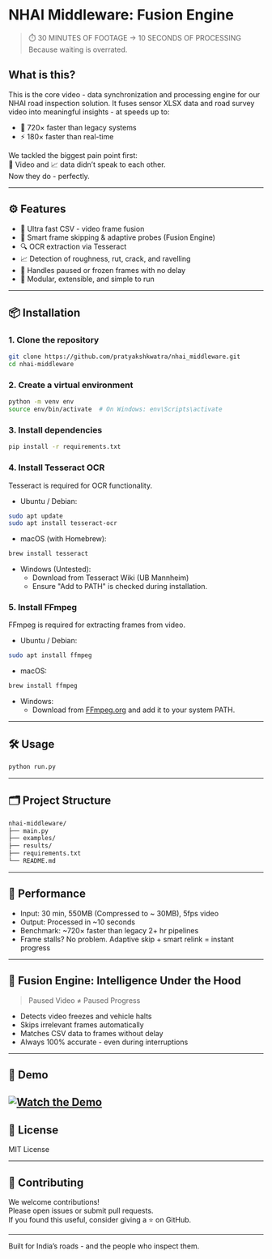 # NHAI Middleware: Fusion Engine

> ⏱️ 30 MINUTES OF FOOTAGE → 10 SECONDS OF PROCESSING  
> Because waiting is overrated.

## What is this?

This is the core video - data synchronization and processing engine for our NHAI road inspection solution. It fuses sensor XLSX data and road survey video into meaningful insights - at speeds up to:

- 🚀 720× faster than legacy systems  
- ⚡️ 180× faster than real-time  

We tackled the biggest pain point first:  
🎥 Video and 📈 data didn’t speak to each other.  
Now they do - perfectly.

---

## ⚙️ Features

- 🔁 Ultra fast CSV - video frame fusion  
- 🧠 Smart frame skipping & adaptive probes (Fusion Engine)  
- 🔍 OCR extraction via Tesseract  
- 📈 Detection of roughness, rut, crack, and ravelling  
- 🧲 Handles paused or frozen frames with no delay  
- 🔌 Modular, extensible, and simple to run  

---

## 📦 Installation

### 1. Clone the repository
```bash
git clone https://github.com/pratyakshkwatra/nhai_middleware.git
cd nhai-middleware
```

### 2. Create a virtual environment
```bash
python -m venv env
source env/bin/activate  # On Windows: env\Scripts\activate
```

### 3. Install dependencies
```bash
pip install -r requirements.txt
```

### 4. Install Tesseract OCR
Tesseract is required for OCR functionality.

- Ubuntu / Debian:
```bash
sudo apt update
sudo apt install tesseract-ocr
```
- macOS (with Homebrew):
```bash
brew install tesseract
```
- Windows (Untested):
  - Download from Tesseract Wiki (UB Mannheim)
  - Ensure "Add to PATH" is checked during installation.

### 5. Install FFmpeg
FFmpeg is required for extracting frames from video.

- Ubuntu / Debian:
```bash
sudo apt install ffmpeg
```
- macOS:
```bash
brew install ffmpeg
```
- Windows:
  - Download from [FFmpeg.org](https://ffmpeg.org/download.html) and add it to your system PATH.

---

## 🛠️ Usage
```bash
python run.py
```

---

## 🗂️ Project Structure
```bash
nhai-middleware/
├── main.py
├── examples/
├── results/
├── requirements.txt
└── README.md
```

---

## 🚦 Performance

- Input: 30 min, 550MB (Compressed to ~ 30MB), 5fps video  
- Output: Processed in ~10 seconds  
- Benchmark: ~720× faster than legacy 2+ hr pipelines  
- Frame stalls? No problem. Adaptive skip + smart relink = instant progress

---

## 🧠 Fusion Engine: Intelligence Under the Hood

> Paused Video ≠ Paused Progress

- Detects video freezes and vehicle halts  
- Skips irrelevant frames automatically  
- Matches CSV data to frames without delay  
- Always 100% accurate - even during interruptions

---

## 🎥 Demo

[![Watch the Demo](https://img.youtube.com/vi/2OiS_hhx8nE/hqdefault.jpg)](https://youtu.be/2OiS_hhx8nE)
---

## 📄 License

MIT License

---

## 🤝 Contributing

We welcome contributions!  
Please open issues or submit pull requests.  
If you found this useful, consider giving a ⭐ on GitHub.

---

Built for India’s roads - and the people who inspect them.